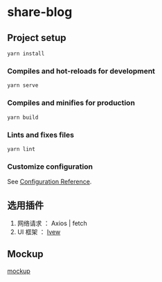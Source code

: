 # share-blog

## Project setup
```
yarn install
```

### Compiles and hot-reloads for development
```
yarn serve
```

### Compiles and minifies for production
```
yarn build
```

### Lints and fixes files
```
yarn lint
```

### Customize configuration
See [Configuration Reference](https://cli.vuejs.org/config/).

## 选用插件 

1. 网络请求  ： Axios | fetch
2. UI 框架   ： [Ivew](https://iview.github.io/)

## Mockup

[mockup](https://modao.cc/app/s0Us2CcAr5hdatsalRe1Ce#screen=sky8ahghrgv91i1)
